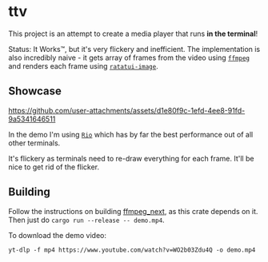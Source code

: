 # ttv

This project is an attempt to create a media player that runs **in the terminal**!

Status: It Works™, but it's very flickery and inefficient. The implementation is also incredibly naive - it gets array of frames from the video using [`ffmpeg`](https://ffmpeg.org/) and renders each frame using [`ratatui-image`](https://crates.io/crates/ratatui-image).

## Showcase


https://github.com/user-attachments/assets/d1e80f9c-1efd-4ee8-91fd-9a5341646511

In the demo I'm using [`Rio`](https://github.com/raphamorim/rio) which has by far the best performance out of all other terminals.

It's flickery as terminals need to re-draw everything for each frame. It'll be nice to get rid of the flicker.

## Building

Follow the instructions on building [ffmpeg_next](https://github.com/zmwangx/rust-ffmpeg/wiki/Notes-on-building), as this crate depends on it. Then just do `cargo run --release -- demo.mp4`.

To download the demo video:

```
yt-dlp -f mp4 https://www.youtube.com/watch?v=WO2b03Zdu4Q -o demo.mp4
```
